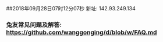 ##2018年09月28日07时12分07秒 新址: 142.93.249.134
### 兔友常见问题及解答: https://github.com/wanggonging/d/blob/w/FAQ.md
